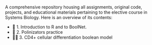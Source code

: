 A comprehensive repository housing all assignments, original code, projects, and educational materials pertaining to the elective course in Systems Biology. 
Here is an overview of its contents:

- 👋 1. Introduction to R and to BoolNet. 
- 🧬 2. Polinizators practice 
- 👩‍💻 3. CD4+ cellular differentiation boolean model 
